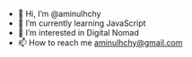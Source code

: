 - 👋 Hi, I’m @aminulhchy
- 🌱 I’m currently learning JavaScript
- 👀 I’m interested in Digital Nomad
- 📫 How to reach me aminulhchy@gmail.com

<!---
aminulhchy/aminulhchy is a ✨ special ✨ repository because its `README.md` (this file) appears on your GitHub profile.
You can click the Preview link to take a look at your changes.
--->
